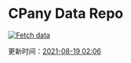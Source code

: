 # CPany Data Repo

[![Fetch data](https://github.com/yjl9903/CPany/actions/workflows/fetch.yml/badge.svg)](https://github.com/yjl9903/CPany/actions/workflows/fetch.yml)

<!-- START_SECTION: update_time -->
更新时间：[2021-08-19 02:06](https://www.timeanddate.com/worldclock/fixedtime.html?msg=Fetch+data&iso=20210819T020630&p1=237)
<!-- END_SECTION: update_time -->
